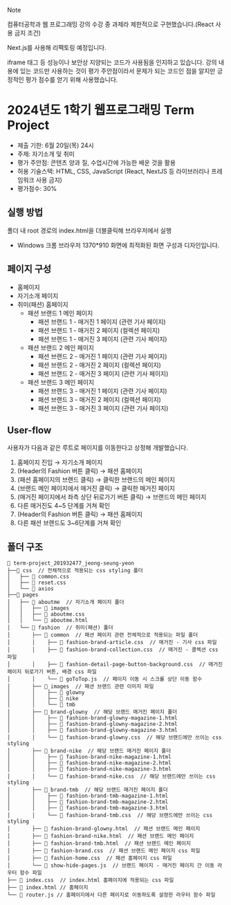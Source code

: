 > [!NOTE]
> 컴퓨터공학과 웹 프로그래밍 강의 수강 중 과제라 제한적으로 구현했습니다.(React 사용 금지 조건)
> 
> Next.js를 사용해 리팩토링 예정입니다.
> 
> iframe 태그 등 성능이나 보안상 지양되는 코드가 사용됨을 인지하고 있습니다. 강의 내용에 있는 코드만 사용하는 것이 평가 주안점이라서 문제가 되는 코드인 점을 알지만 긍정적인 평가 점수를 얻기 위해 사용했습니다. 

# 2024년도 1학기 웹프로그래밍 **Term Project**

- 제출 기한: 6월 20일(목) 24시
- 주제: 자기소개 및 취미
- 평가 주안점: 콘텐츠 양과 질, 수업시간에 가능한 배운 것을 활용
- 허용 기술스택: HTML, CSS, JavaScript (React, NextJS 등 라이브러리나 프레임워크 사용 금지)
- 평가점수: 30%

## 실행 방법

폴더 내 root 경로의 index.html을 더블클릭해 브라우저에서 실행

- Windows 크롬 브라우저 1370\*910 화면에 최적화된 화면 구성과 디자인입니다.

## 페이지 구성

- 홈페이지
- 자기소개 페이지
- 취미(패션) 홈페이지
  - 패션 브랜드 1 메인 페이지
    - 패션 브랜드 1 - 매거진 1 페이지 (관련 기사 페이지)
    - 패션 브랜드 1 - 매거진 2 페이지 (컬렉션 페이지)
    - 패션 브랜드 1 - 매거진 3 페이지 (관련 기사 페이지)
  - 패션 브랜드 2 메인 페이지
    - 패션 브랜드 2 - 매거진 1 페이지 (관련 기사 페이지)
    - 패션 브랜드 2 - 매거진 2 페이지 (컬렉션 페이지)
    - 패션 브랜드 2 - 매거진 3 페이지 (관련 기사 페이지)
  - 패션 브랜드 3 메인 페이지
    - 패션 브랜드 3 - 매거진 1 페이지 (관련 기사 페이지)
    - 패션 브랜드 3 - 매거진 2 페이지 (컬렉션 페이지)
    - 패션 브랜드 3 - 매거진 3 페이지 (관련 기사 페이지)

## User-flow

사용자가 다음과 같은 루트로 페이지를 이동한다고 상정해 개발했습니다.

1. 홈페이지 진입 → 자기소개 페이지
2. (Header의 Fashion 버튼 클릭) → 패션 홈페이지
3. (패션 홈페이지의 브랜드 클릭) → 클릭한 브랜드의 메인 페이지
4. (브랜드 메인 페이지에서 매거진 클릭) → 클릭한 매거진 페이지
5. (매거진 페이지에서 좌측 상단 뒤로가기 버튼 클릭) → 브랜드의 메인 페이지
6. 다른 매거진도 4~5 단계를 거쳐 확인
7. (Header의 Fashion 버튼 클릭) → 패션 홈페이지
8. 다른 패션 브랜드도 3~6단계를 거쳐 확인

## 폴더 구조

```
📂 term-project_201932477_jeong-seung-yeon
├──📂 css  // 전체적으로 적용되는 css styling 폴더
│   ├── 📄 common.css
│   ├── 📄 reset.css
│   └── 📄 axios
├──📂 pages
│   ├── 📂 aboutme  // 자기소개 페이지 폴더
│   │   ├── 📂 images
│   │   ├── 📄 aboutme.css
│   │   └── 📄 aboutme.html
│   └── 📂 fashion  // 취미(패션) 폴더
│       ├── 📂 common  // 패션 페이지 관련 전체적으로 적용되는 파일 폴더
│       │    ├── 📄 fashion-brand-article.css  // 매거진 - 기사 css 파일
│       │    ├── 📄 fashion-brand-collection.css  // 매거진 - 콜렉션 css 파일
│       │    ├── 📄 fashion-detail-page-button-background.css  // 매거진 페이지 뒤로가기 버튼, 배경 css 파일
│       │    └── 📄 goToTop.js  // 페이지 이동 시 스크롤 상단 이동 함수
│       ├── 📂 images  // 패션 브랜드 관련 이미지 파일
│       │    ├── 📂 glowny
│       │    ├── 📂 nike
│       │    └── 📂 tmb
│       ├── 📂 brand-glowny  // 해당 브랜드 매거진 페이지 폴더
│       │    ├── 📄 fashion-brand-glowny-magazine-1.html
│       │    ├── 📄 fashion-brand-glowny-magazine-2.html
│       │    ├── 📄 fashion-brand-glowny-magazine-3.html
│       │    └── 📄 fashion-brand-glowny.css  // 해당 브랜드에만 쓰이는 css styling
│       ├── 📂 brand-nike  // 해당 브랜드 매거진 페이지 폴더
│       │    ├── 📄 fashion-brand-nike-magazine-1.html
│       │    ├── 📄 fashion-brand-nike-magazine-2.html
│       │    ├── 📄 fashion-brand-nike-magazine-3.html
│       │    └── 📄 fashion-brand-nike.css  // 해당 브랜드에만 쓰이는 css styling
│       ├── 📂 brand-tmb  // 해당 브랜드 매거진 페이지 폴더
│       │    ├── 📄 fashion-brand-tmb-magazine-1.html
│       │    ├── 📄 fashion-brand-tmb-magazine-2.html
│       │    ├── 📄 fashion-brand-tmb-magazine-3.html
│       │    └── 📄 fashion-brand-tmb.css  // 해당 브랜드에만 쓰이는 css styling
│       ├── 📄 fashion-brand-glowny.html  // 패션 브랜드 메인 페이지
│       ├── 📄 fashion-brand-nike.html  // 패션 브랜드 메인 페이지
│       ├── 📄 fashion-brand-tmb.html  // 패션 브랜드 메인 페이지
│       ├── 📄 fashion-brand.css  // 패션 브랜드 메인 페이지 css 파일
│       ├── 📄 fashion-home.css  // 패션 홈페이지 css 파일
│       └── 📄 show-hide-pages.js  // 브랜드 페이지 - 매거진 페이지 간 이동 라우터 함수 파일
├── 📄 index.css  // index.html 홈페이지에 적용되는 css 파일
├── 📄 index.html // 홈페이지
└── 📄 router.js // 홈페이지에서 다른 페이지로 이동하도록 설정한 라우터 함수 파일
```
